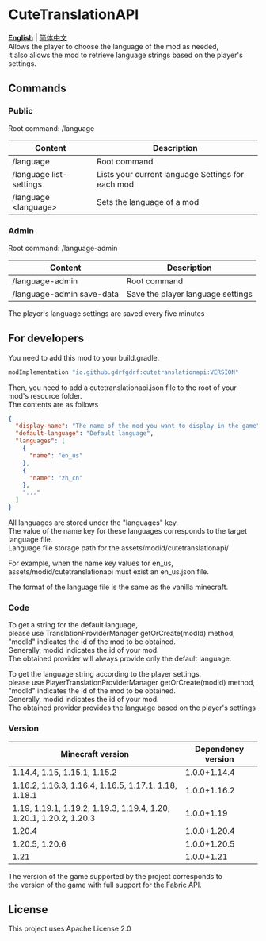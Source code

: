 CuteTranslationAPI
======================
__[English](https://github.com/gdrfgdrf/CuteTranslationAPI/blob/1.14.4/README.md)__ | [简体中文](https://github.com/gdrfgdrf/CuteTranslationAPI/blob/1.14.4/README_ChineseSimplified.md)  
Allows the player to choose the language of the mod as needed,  
it also allows the mod to retrieve language strings based on the player's settings.

Commands
---------------
### Public
Root command: /language

| Content                         | Description                                       |
|---------------------------------|---------------------------------------------------|
| /language                       | Root command                                      |
| /language list-settings         | Lists your current language Settings for each mod |
| /language <mod-id> \<language\> | Sets the language of a mod                        |

### Admin
Root command: /language-admin

| Content                   | Description                       |
|---------------------------|-----------------------------------|
| /language-admin           | Root command                      |
| /language-admin save-data | Save the player language settings |


The player's language settings are saved every five minutes

For developers
----------------
You need to add this mod to your build.gradle.  

```groovy
modImplementation "io.github.gdrfgdrf:cutetranslationapi:VERSION"
```

Then, you need to add a cutetranslationapi.json file to the root of your mod's resource folder.  
The contents are as follows
```json
{
  "display-name": "The name of the mod you want to display in the game",
  "default-language": "Default language",
  "languages": [
    {
      "name": "en_us"
    },
    {
      "name": "zh_cn"
    },
    "..."
  ]
}
```

All languages are stored under the "languages" key.  
The value of the name key for these languages corresponds to the target language file.  
Language file storage path for the assets/modid/cutetranslationapi/

For example, when the name key values for en_us,  
assets/modid/cutetranslationapi must exist an en_us.json file.

The format of the language file is the same as the vanilla minecraft.

### Code
To get a string for the default language,  
please use TranslationProviderManager getOrCreate(modId) method,  
"modId" indicates the id of the mod to be obtained.  
Generally, modid indicates the id of your mod.  
The obtained provider will always provide only the default language.  

To get the language string according to the player settings,  
please use PlayerTranslationProviderManager getOrCreate(modId) method,  
"modId" indicates the id of the mod to be obtained.  
Generally, modid indicates the id of your mod.  
The obtained provider provides the language based on the player's settings


### Version

| Minecraft version                                                  | Dependency version |
|--------------------------------------------------------------------|--------------------|
| 1.14.4, 1.15, 1.15.1, 1.15.2                                       | 1.0.0+1.14.4       |
| 1.16.2, 1.16.3, 1.16.4, 1.16.5, 1.17.1, 1.18, 1.18.1               | 1.0.0+1.16.2       |
| 1.19, 1.19.1, 1.19.2, 1.19.3, 1.19.4, 1.20, 1.20.1, 1.20.2, 1.20.3 | 1.0.0+1.19         |
| 1.20.4                                                             | 1.0.0+1.20.4       |
| 1.20.5, 1.20.6                                                     | 1.0.0+1.20.5       |
| 1.21                                                               | 1.0.0+1.21         |

The version of the game supported by the project corresponds to  
the version of the game with full support for the Fabric API.

License
----------------
This project uses Apache License 2.0

